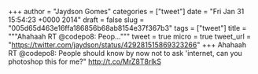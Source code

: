 
+++
author = "Jaydson Gomes"
categories = ["tweet"]
date = "Fri Jan 31 15:54:23 +0000 2014"
draft = false
slug = "005d65d463e16ffa186856b68ab8154e37f367b3"
tags = ["tweet"]
title = """Ahahaah RT @codepo8: Peop..."""
tweet = true
micro = true
tweet_url = "https://twitter.com/jaydson/status/429281515869323266"
+++
Ahahaah RT @codepo8: People should know by now not to ask 'internet, can you photoshop this for me?" http://t.co/MrZ8T8rlkS
